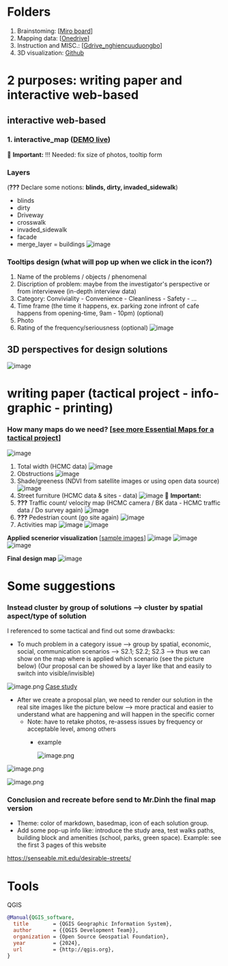 # Folders
1. Brainstoming: [[Miro board](https://miro.com/app/board/uXjVM1asjxo=/)]
2. Mapping data: [[Onedrive](https://miro.com/app/board/uXjVM1asjxo=/?moveToWidget=3458764624296515278&cot=14)]
3. Instruction and MISC.: [[Gdrive_nghiencuuduongbo](https://drive.google.com/drive/folders/1V_Q3G7QA2Usi3KqPYQYe-7BT0d_npp6b?usp=drive_link)]
4. 3D visualization: [Github](https://github.com/alicepham01/HCR-3D-Visualization?tab=readme-ov-file#readme)
# **2 purposes: writing paper and interactive web-based**
## interactive web-based
### 1. interactive_map ([DEMO live](https://alicepham01.github.io/interactive_map/#19/10.78290/106.69574])) 
🚨 **Important:** !!! Needed: fix size of photos, tooltip form
### Layers
(**???** Declare some notions: **blinds, dirty, invaded_sidewalk**) 
- blinds
- dirty
- Driveway
- crosswalk
- invaded_sidewalk
- facade
- merge_layer = buildings
![image](https://github.com/user-attachments/assets/dbf4243b-03e9-44bc-8b35-6231f4779cd1)

### Tooltips design (what will pop up when we click in the icon?)
1. Name of the problems / objects / phenomenal 
2. Discription of problem: maybe from the investigator's perspective or from interviewee (in-depth interview data)
3. Category: Conviviality - Convenience - Cleanliness - Safety - ...
4. Time frame (the time it happens, ex. parking zone infront of cafe happens from opening-time, 9am - 10pm) (optional)
5. Photo
6. Rating of the frequency/seriousness (optional)
![image](https://github.com/user-attachments/assets/53a3bdb7-d2fa-46cb-8f69-db445c04d676)

## 3D perspectives for design solutions
![image](https://github.com/user-attachments/assets/4e1319e7-442f-452f-a478-f0179f50258f)

   
# writing paper (tactical project - info-graphic - printing)
### How many maps do we need? [[see more Essential Maps for a tactical project](https://www.youtube.com/watch?v=yVoZ_OrHsrs)]
![image](https://github.com/user-attachments/assets/dd19f263-94cd-4518-8656-225a634f3a3a)
   1. Total width (HCMC data)
      ![image](https://github.com/user-attachments/assets/5a488d5f-a431-4693-baf4-71082526dcb9)
   2. Obstructions 
      ![image](https://github.com/user-attachments/assets/d6855cda-ae00-4a83-87ee-438f32cf42c3)
   3. Shade/greeness (NDVI from satellite images or using open data source)
      ![image](https://github.com/user-attachments/assets/2373d6ab-cf7c-413b-8cf4-932344480a33)
   4. Street furniture (HCMC data & sites - data)
      ![image](https://github.com/user-attachments/assets/9da5d7b5-4451-4383-b408-1f32f1ab2b77)
      🚨 **Important:**
   6. **???** Traffic count/ velocity map (HCMC camera / BK data - HCMC traffic data / Do survey again)
      ![image](https://github.com/user-attachments/assets/61f2f2b9-0678-4c77-a93a-b44bbda0d26c)
   7. **???** Pedestrian count (go site again)
      ![image](https://github.com/user-attachments/assets/61375bbe-d228-4681-8e3c-af82167289aa)
   8. Activities map
      ![image](https://github.com/user-attachments/assets/6106726f-f33e-4722-8628-10a39e92a4bd)
      ![image](https://github.com/user-attachments/assets/df385248-67ce-432e-93ba-3b28abe15c6c)

**Applied scenerior visualization**
[[sample images](https://media.voog.com/0000/0036/2451/files/BeirutCommunityStreets_catalog_Venice2023.pdf)]
![image](https://github.com/user-attachments/assets/2bbf5117-4056-4f37-a62a-82db9e8b5d6a)
![image](https://github.com/user-attachments/assets/ce02c17e-1d44-4904-b813-e07fa357eca8)
![image](https://github.com/user-attachments/assets/908f35c6-7b2b-4e9d-8e80-30ba78cc2929)



**Final design map**
![image](https://github.com/user-attachments/assets/06d4538f-c654-4d5a-a0ef-885efc40d302)
# Some suggestions

### Instead cluster by group of solutions —> cluster by spatial aspect/type of solution

I referenced to some tactical and find out some drawbacks: 

- To much problem in a category  issue —> group by spatial, economic, social, communication scenarios —> S2.1; S2.2; S2.3  —> thus we can show on the map where is applied which scenario (see the picture below)  (Our proposal can be showed by a layer like that and easily to switch into visible/invisible)

![image.png](attachment:39b71ba4-cc36-4de0-a657-f426fd67a581:image.png)
[Case study](https://media.voog.com/0000/0036/2451/files/BeirutCommunityStreets_catalog_Venice2023.pdf)

- After we create a proposal plan, we need to render our solution in the real site images like the picture below  —> more practical and easier to understand what are happening and will happen in the specific corner
    - Note: have to retake photos, re-assess issues by frequency or acceptable level, among others
        - example
            
            ![image.png](attachment:9699dc9e-cd8e-44ab-9b7e-14656cdc7dd2:image.png)
            

![image.png](attachment:14e75791-ed83-42d1-9901-47e3de8d94c2:image.png)

![image.png](attachment:94fc30db-60cf-40ad-9fd6-becc9c251250:image.png)

### Conclusion and recreate before send to Mr.Dinh the final map version

- Theme: color of markdown, basedmap, icon of each solution group.
- Add some pop-up info like:  introduce the study area, test walks paths, building block and amenities (school, parks, green space). Example: see the first 3 pages of this website

https://senseable.mit.edu/desirable-streets/
# Tools
QGIS
```bibtex
@Manual{QGIS_software,
  title        = {QGIS Geographic Information System},
  author       = {{QGIS Development Team}},
  organization = {Open Source Geospatial Foundation},
  year         = {2024},
  url          = {http://qgis.org},
}
```

